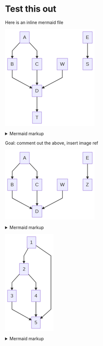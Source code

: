 # Test this out

Here is an inline mermaid file

<!-- generated by mermaid compile action - START -->
![~mermaid diagram 1~](/output/test_test-md-1.png)
<details>
  <summary>Mermaid markup</summary>

```mermaid
graph TD;
    A-->B;
    A-->C;
    B-->D;
    C-->D;
    W-->D;
    E-->S;
    D-->T;
```

</details>
<!-- generated by mermaid compile action - END -->

Goal: comment out the above, insert image ref

<!-- generated by mermaid compile action - START -->
![~mermaid diagram 2~](/output/test_test-md-2.png)
<details>
  <summary>Mermaid markup</summary>

```mermaid
graph TD;
    A-->B;
    A-->C;
    B-->D;
    C-->D;
    W-->D;
    E-->Z;
```

</details>
<!-- generated by mermaid compile action - END -->

<!-- generated by mermaid compile action - START -->
![~mermaid diagram 3~](/output/test_test-md-3.png)
<details>
  <summary>Mermaid markup</summary>

```mermaid
graph TD;
     1-->2;
     2-->3;
     2-->4;
     3-->5;
     4-->5;
     1-->5;
```

</details>
<!-- generated by mermaid compile action - END -->

     
